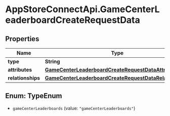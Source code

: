 # AppStoreConnectApi.GameCenterLeaderboardCreateRequestData

## Properties

Name | Type | Description | Notes
------------ | ------------- | ------------- | -------------
**type** | **String** |  | 
**attributes** | [**GameCenterLeaderboardCreateRequestDataAttributes**](GameCenterLeaderboardCreateRequestDataAttributes.md) |  | 
**relationships** | [**GameCenterLeaderboardCreateRequestDataRelationships**](GameCenterLeaderboardCreateRequestDataRelationships.md) |  | [optional] 



## Enum: TypeEnum


* `gameCenterLeaderboards` (value: `"gameCenterLeaderboards"`)





